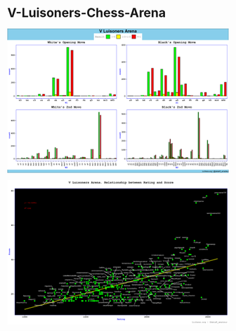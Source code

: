 # V-Luisoners-Chess-Arena

![](https://github.com/aaant987/V-Luisoners-Chess-Arena/blob/master/chess.png)

![](https://github.com/aaant987/V-Luisoners-Chess-Arena/blob/master/chess_relat.png)
